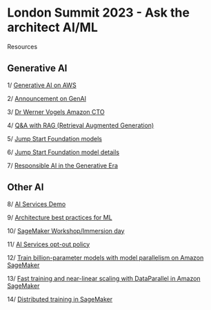 # London Summit 2023 - Ask the architect AI/ML 
Resources

## Generative AI

1/ [Generative AI on AWS](https://aws.amazon.com/generative-ai/)

2/ [Announcement on GenAI](https://aws.amazon.com/blogs/machine-learning/announcing-new-tools-for-building-with-generative-ai-on-aws/)

3/ [Dr Werner Vogels Amazon CTO](https://www.youtube.com/watch?v=dBzCGcwYCJo)

4/ [Q&A with RAG (Retrieval Augmented Generation)](https://aws.amazon.com/blogs/machine-learning/question-answering-using-retrieval-augmented-generation-with-foundation-models-in-amazon-sagemaker-jumpstart/)

5/ [Jump Start Foundation models](https://github.com/aws/amazon-sagemaker-examples/tree/main/introduction_to_amazon_algorithms/jumpstart-foundation-models)

6/ [Jump Start Foundation model details](https://aws.amazon.com/sagemaker/jumpstart/getting-started/?sagemaker-jumpstart-cards.sort-by=item.additionalFields.priority&sagemaker-jumpstart-cards.sort-order=asc&awsf.sagemaker-jumpstart-filter-product-type=product-type%23foundation-model&awsf.sagemaker-jumpstart-filter-text=*all&awsf.sagemaker-jumpstart-filter-vision=*all&awsf.sagemaker-jumpstart-filter-tabular=*all&awsf.sagemaker-jumpstart-filter-audio-tasks=*all&awsf.sagemaker-jumpstart-filter-multimodal=*all&awsf.sagemaker-jumpstart-filter-RL=*all&awsm.page-sagemaker-jumpstart-cards=1)

7/ [Responsible AI in the Generative Era](https://www.amazon.science/blog/responsible-ai-in-the-generative-era)

## Other AI

8/ [AI Services Demo](https://ai-service-demos.go-aws.com/)

9/ [Architecture best practices for ML](https://aws.amazon.com/architecture/machine-learning/?cards-all.sort-by=item.additionalFields.sortDate&cards-all.sort-order=desc&awsf.content-type=*all&awsf.methodology=*all)

10/ [SageMaker Workshop/Immersion day](https://catalog.us-east-1.prod.workshops.aws/workshops/63069e26-921c-4ce1-9cc7-dd882ff62575/en-US)

11/ [AI Services opt-out policy](https://docs.aws.amazon.com/organizations/latest/userguide/orgs_manage_policies_ai-opt-out.html)

12/ [Train billion-parameter models with model parallelism on Amazon SageMaker](https://www.youtube.com/watch?v=vv52RsBM8o4)

13/ [Fast training and near-linear scaling with DataParallel in Amazon SageMaker](https://youtu.be/EXmz5g8F2zU)

14/ [Distributed training in SageMaker](https://docs.aws.amazon.com/sagemaker/latest/dg/distributed-training.html)





